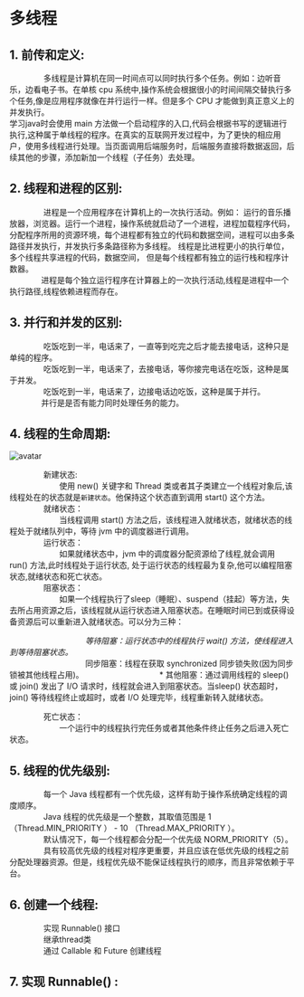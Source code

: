 # 多线程

## 1. 前传和定义:

     多线程是计算机在同一时间点可以同时执行多个任务。例如：边听音乐，边看电子书。在单核 cpu 系统中,操作系统会根据很小的时间间隔交替执行多个任务,像是应用程序就像在并行运行一样。但是多个 CPU 才能做到真正意义上的并发执行。  
学习java时会使用 main 方法做一个启动程序的入口,代码会根据书写的逻辑进行执行,这种属于单线程的程序。在真实的互联网开发过程中，为了更快的相应用户，使用多线程进行处理。当页面调用后端服务时，后端服务直接将数据返回，后续其他的步骤，添加新加一个线程（子任务）去处理。

## 2. 线程和进程的区别:

     进程是一个应用程序在计算机上的一次执行活动。例如： 运行的音乐播放器，浏览器。运行一个进程，操作系统就启动了一个进程，进程加载程序代码，分配程序所用的资源环境，每个进程都有独立的代码和数据空间，进程可以由多条路径并发执行，并发执行多条路径称为多线程。 线程是比进程更小的执行单位，多个线程共享进程的代码，数据空间， 但是每个线程都有独立的运行栈和程序计数器。  
    进程是每个独立运行程序在计算器上的一次执行活动,线程是进程中一个执行路径,线程依赖进程而存在。

## 3. 并行和并发的区别:

     吃饭吃到一半，电话来了，一直等到吃完之后才能去接电话，这种只是单纯的程序。  
     吃饭吃到一半，电话来了，去接电话，等你接完电话在吃饭，这种是属于并发。  
     吃饭吃到一半，电话来了，边接电话边吃饭，这种是属于并行。  
    并行是是否有能力同时处理任务的能力。

## 4. 线程的生命周期:

![avatar](../.gitbook/assets/java-thread.jpg)

     新建状态:  
       使用 new\(\) 关键字和 Thread 类或者其子类建立一个线程对象后,该线程处在的状态就是`新建状态`。他保持这个状态直到调用 start\(\) 这个方法。  
     就绪状态：  
       当线程调用 start\(\) 方法之后，该线程进入就绪状态，就绪状态的线程处于就绪队列中，等待 jvm 中的调度器进行调用。  
     运行状态：  
       如果就绪状态中，jvm 中的调度器分配资源给了线程,就会调用 run\(\) 方法,此时线程处于运行状态, 处于运行状态的线程最为复杂,他可以编程阻塞状态,就绪状态和死亡状态。  
     阻塞状态：  
       如果一个线程执行了sleep（睡眠）、suspend（挂起）等方法，失去所占用资源之后，该线程就从运行状态进入阻塞状态。在睡眠时间已到或获得设备资源后可以重新进入就绪状态。可以分为三种：

           _等待阻塞：运行状态中的线程执行 wait\(\) 方法，使线程进入到等待阻塞状态。_  
           同步阻塞：线程在获取 synchronized 同步锁失败\(因为同步锁被其他线程占用\)。           \* 其他阻塞：通过调用线程的 sleep\(\) 或 join\(\) 发出了 I/O 请求时，线程就会进入到阻塞状态。当sleep\(\) 状态超时，join\(\) 等待线程终止或超时，或者 I/O 处理完毕，线程重新转入就绪状态。

     死亡状态：  
       一个运行中的线程执行完任务或者其他条件终止任务之后进入死亡状态。

## 5. 线程的优先级别:

     每一个 Java 线程都有一个优先级，这样有助于操作系统确定线程的调度顺序。  
     Java 线程的优先级是一个整数，其取值范围是 1 （Thread.MIN\_PRIORITY ） - 10 （Thread.MAX\_PRIORITY ）。  
     默认情况下，每一个线程都会分配一个优先级 NORM\_PRIORITY（5）。  
     具有较高优先级的线程对程序更重要，并且应该在低优先级的线程之前分配处理器资源。但是，线程优先级不能保证线程执行的顺序，而且非常依赖于平台。

## 6. 创建一个线程:

     实现 Runnable\(\) 接口  
     继承thread类  
     通过 Callable 和 Future 创建线程

## 7. 实现 Runnable\(\) :

